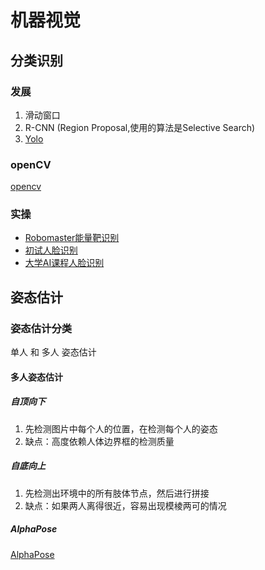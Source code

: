 # 机器视觉

## 分类识别
### 发展
1. 滑动窗口
2. R-CNN (Region Proposal,使用的算法是Selective Search)
3. [Yolo](./Yolo/Yolo.md)

### openCV
[opencv](opencv/_opencv.md)

### 实操
* [Robomaster能量靶识别](Robomaster能量靶识别/Robomaster能量靶识别.md)
* [初试人脸识别](./人脸识别/初试人脸识别.md)
* [大学AI课程人脸识别](./人脸识别2/人脸识别AI课程项目.md)

## 姿态估计
### 姿态估计分类
单人 和 多人 姿态估计

#### 多人姿态估计
##### 自顶向下
1. 先检测图片中每个人的位置，在检测每个人的姿态
2. 缺点：高度依赖人体边界框的检测质量

##### 自底向上
1. 先检测出环境中的所有肢体节点，然后进行拼接
2. 缺点：如果两人离得很近，容易出现模棱两可的情况

##### AlphaPose
[AlphaPose](姿态估计_alphapose/alphapose.md)